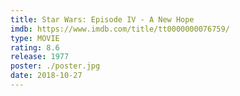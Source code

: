```yaml
---
title: Star Wars: Episode IV - A New Hope
imdb: https://www.imdb.com/title/tt0000000076759/
type: MOVIE
rating: 8.6
release: 1977
poster: ./poster.jpg
date: 2018-10-27
---
```

